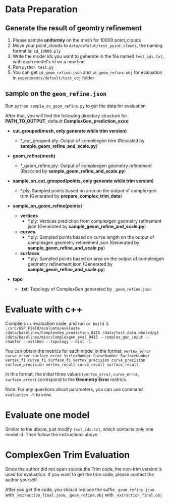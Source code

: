 # Data Preparation 

## Generate the result of geomtry refinement

1. Please sample **uniformly** on the mesh for 10000 point_clouds
2. Move your point_clouds to `data/defalut/test_point_clouds`, the naming format is: `id_10000.ply`
3. Write the model ids you want to generate in the file named `test_ids.txt`, with each model's id on a new line
4. Run `python test.py`
5. You can get `id_geom_refine.json` and `id_geom_refine.obj` for evaluation in `experiments/default/test_obj` folder

## sample on the `geom_refine.json`

Run `python sample_on_geom_refine.py` to get the data for evaluation

After that, you will find the following directory structure for **PATH_TO_OUTPUT**, default **ComplexGen_prediction_xxxx**:

- **cut_grouped(mesh, only generate while trim version)**
  - *\_cut_grouped.ply: Output of complexgen trim (Rescaled by **sample_geom_refine_and_scale.py**)

- **geom_refine(mesh)**
  - *\_geom_refine.ply: Output of complexgen geometry refinement (Rescaled by **sample_geom_refine_and_scale.py**)

- **sample_on_cut_grouped(points, only generate while trim version)**
  - \*.ply: Sampled points based on area on the output of complexgen trim (Generated by **prepare_complex_trim_data**)

- **sample_on_geom_refine(points)**
  - **vertices**
    - \*.ply: Vertices prediction from complexgen geometry refinement json (Generated by **sample_geom_refine_and_scale.py**)
  - **curves**
    - \*.ply: Sampled points based on curve length on the output of complexgen geometry refinement json (Generated by **sample_geom_refine_and_scale.py**)
  - **surfaces**
    - \*.ply: Sampled points based on area on the output of complexgen geometry refinement json (Generated by **sample_geom_refine_and_scale.py**)

- **topo**
  - **.txt**: Topology of ComplexGen generated by `_geom_refine.json`

# Evaluate with c++
Complie c++ evaluation code, and run `cd build &  ./src/GSP_Field/evaluate/evaluate /data/baselines/ComplexGen_prediction_0415 /data/test_data_whole3/gt /data/baselines/misc/Complexgen_eval_0415 --complex_gen_input --chamfer --matched --topology --dist -1`

You can obtain the metrics for each model in the format: `vertex_error curve_error surface_error VertexNumber CurveNumber SurfaceNumber vertex_f1 curve_f1 surface_f1 vertex_precision curve_precision surface_precision vertex_recall curve_recall surface_recall`

In this format, the initial three values (`vertex_error`, `curve_error`, `surface_error`) correspond to the **Geometry Error** metrics.

Note: For any questions about parameters, you can use command `evaluation -h` to view.

# Evaluate one model

Similar to the above, just modify `test_ids.txt`, which contains only one model id. Then follow the instructions above.

# ComplexGen Trim Evaluation

Since the author did not open source the Trim code, the non-trim version is used for evaluation. If you want to get the trim code, please contact the author yourself.

After you get the code, you should replace the suffix `_geom_refine.json` with `_extraction_final.json`, `_geom_refine.obj` with `_extraction_final.obj`